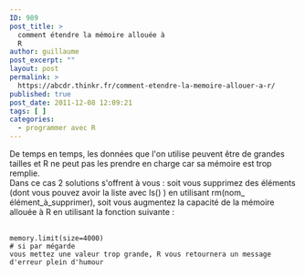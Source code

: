 ```yaml
---
ID: 989
post_title: >
  comment étendre la mémoire allouée à
  R
author: guillaume
post_excerpt: ""
layout: post
permalink: >
  https://abcdr.thinkr.fr/comment-etendre-la-memoire-allouer-a-r/
published: true
post_date: 2011-12-08 12:09:21
tags: [ ]
categories:
  - programmer avec R
---
```

De temps en temps, les données que l'on utilise peuvent être de grandes tailles et R ne peut pas les prendre en charge car sa mémoire est trop remplie. <br />Dans ce cas 2 solutions s'offrent à vous : soit vous supprimez des éléments (dont vous pouvez avoir la liste avec ls() ) en utilisant rm(nom_ élément_à_supprimer), soit vous augmentez la capacité de la mémoire allouée à R en utilisant la fonction suivante :<br /><br /> <pre><code>memory.limit(size=4000) <br /># si par mégarde vous mettez une valeur trop grande, R vous retournera un message d'erreur plein d'humour</code></pre>